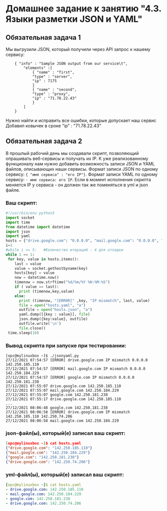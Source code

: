 # Домашнее задание к занятию "4.3. Языки разметки JSON и YAML"


## Обязательная задача 1
Мы выгрузили JSON, который получили через API запрос к нашему сервису:
```
    { "info" : "Sample JSON output from our service\t",
        "elements" :[
            { "name" : "first",
            "type" : "server",
            "ip" : 7175 
            }
            { "name" : "second",
            "type" : "proxy",
            "ip" : "71.78.22.43"
            }
        ]
    }
```
  Нужно найти и исправить все ошибки, которые допускает наш сервис  
Добавил ковычек в сроке             "ip" : "71.78.22.43"

## Обязательная задача 2
В прошлый рабочий день мы создавали скрипт, позволяющий опрашивать веб-сервисы и получать их IP. К уже реализованному функционалу нам нужно добавить возможность записи JSON и YAML файлов, описывающих наши сервисы. Формат записи JSON по одному сервису: `{ "имя сервиса" : "его IP"}`. Формат записи YAML по одному сервису: `- имя сервиса: его IP`. Если в момент исполнения скрипта меняется IP у сервиса - он должен так же поменяться в yml и json файле.

### Ваш скрипт:
```python
#!/usr/bin/env python3
import socket
import time
from datetime import datetime
import json
import yaml
hosts = {"drive.google.com": "0.0.0.0", "mail.google.com": "0.0.0.0", "google.com": "0.0.0.0"}
i=1
#while i <= 5:   #Количество итераций - 4 для отладки
while 1 == 1: 
 for key, value in hosts.items():
    last = value
    value = socket.gethostbyname(key)
    hosts[key] = value
    now = datetime.now()
    timenow = now.strftime("%d/%m/%Y %H:%M:%S")
    if ( value == last):
      print (timenow,key,value)
    else:
      print (timenow, "[ERROR]" ,key, "IP mismatch", last, value)
      file = open("hosts.yaml", "a")
      outfile = open("hosts.json", "a")
      yaml.dump([{key : value}], file)
      json.dump({key:value}, outfile)
      outfile.write('\n')
      file.close()
 time.sleep(10)
```


### Вывод скрипта при запуске при тестировании:
```
[opc@mylinuxbox ~]$ ./jsonyaml.py
27/12/2021 07:54:57 [ERROR] drive.google.com IP mismatch 0.0.0.0 142.250.185.110
27/12/2021 07:54:57 [ERROR] mail.google.com IP mismatch 0.0.0.0 142.250.184.229
27/12/2021 07:54:57 [ERROR] google.com IP mismatch 0.0.0.0 142.250.181.238
27/12/2021 07:55:07 drive.google.com 142.250.185.110
27/12/2021 07:55:07 mail.google.com 142.250.184.229
27/12/2021 07:55:07 google.com 142.250.181.238
27/12/2021 07:55:17 drive.google.com 142.250.185.110
...
27/12/2021 08:06:48 google.com 142.250.181.238
27/12/2021 08:06:58 [ERROR] drive.google.com IP mismatch 142.250.185.110 142.250.74.206
27/12/2021 08:06:58 mail.google.com 142.250.184.229

```

### json-файл(ы), который(е) записал ваш скрипт:
```json
[opc@mylinuxbox ~]$ cat hosts.yaml
{"drive.google.com": "142.250.185.110"}
{"mail.google.com": "142.250.184.229"}
{"google.com": "142.250.181.238"}
{"drive.google.com": "142.250.74.206"}
```

### yml-файл(ы), который(е) записал ваш скрипт:
```yaml
[opc@mylinuxbox ~]$ cat hosts.yaml
- drive.google.com: 142.250.185.110
- mail.google.com: 142.250.184.229
- google.com: 142.250.181.238
- drive.google.com: 142.250.74.206

```
